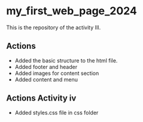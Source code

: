 # my_first_web_page_2024

This is the repository of the activity III.

## Actions 

- Added the basic structure to the html file. 
- Added footer and header
- Added images for content section 
- Added content and menu 

## Actions Activity iv
- Added styles.css file in css folder 
